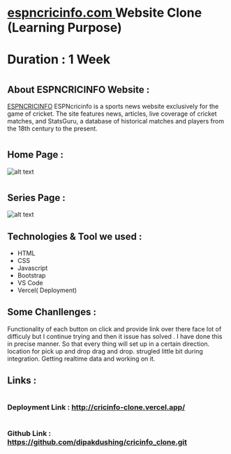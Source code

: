 

#  <h1><a href="http://cricinfo-clone.vercel.app/">espncricinfo.com </a> Website Clone (Learning Purpose)</h1>

# Duration : 1 Week 


# <h2>About ESPNCRICINFO Website : </h2>

<a href="http://cricinfo-clone.vercel.app/">ESPNCRICINFO</a>  ESPNcricinfo is a sports news website exclusively for the game of cricket. The site features news, articles, live coverage of cricket matches, and StatsGuru, a database of historical matches and players from the 18th century to the present. 


# <h2>Home Page : </h2>
![alt text](https://user-images.githubusercontent.com/36612181/128462263-b2b62d6a-7e79-47c2-bb35-d48eaea5e837.jpg)

# <h2>Series Page : </h2>
![alt text](https://user-images.githubusercontent.com/36612181/128462360-b8708e75-be04-42d5-9eeb-f193b1c56d3f.jpg)

## Technologies & Tool we used :

- HTML
- CSS
- Javascript
- Bootstrap
- VS Code
- Vercel( Deployment)

## Some Chanllenges :
Functionality of each button on click and provide link over there face lot of difficuly but I continue trying and then it issue has solved . I have done this in precise manner. So that every thing will set up in a certain direction.
location for pick up and drop drag and drop.
strugled little bit during integration.
Getting realtime data and working on it.

## Links :
# <h3>Deployment Link : http://cricinfo-clone.vercel.app/ </h3>
# <h3>Github Link : https://github.com/dipakdushing/cricinfo_clone.git </h3>






